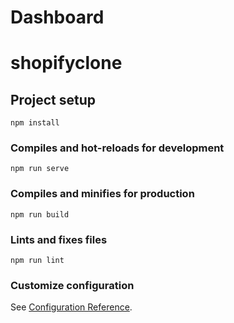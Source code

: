 <div class="md:pl-52 flex flex-col flex-1">
        <main class="flex-1">
        <div class="py-6">
          <div class="max-w-7xl mx-auto px-4 sm:px-6 md:px-8">
            <h1 class="text-2xl font-semibold text-gray-900">Dashboard</h1>
          </div>
          <div class="max-w-2xl mx-auto px-4 sm:px-6 md:px-8">
            <!-- Replace with your content -->
            <div class="py-4">
              <div class="border-4 border-dashed border-gray-200 rounded-lg h-96"/>
            </div>
            <!-- /End replace -->
          </div>
        </div>
      </main>
    </div>

# shopifyclone

## Project setup
```
npm install
```

### Compiles and hot-reloads for development
```
npm run serve
```

### Compiles and minifies for production
```
npm run build
```

### Lints and fixes files
```
npm run lint
```

### Customize configuration
See [Configuration Reference](https://cli.vuejs.org/config/).
